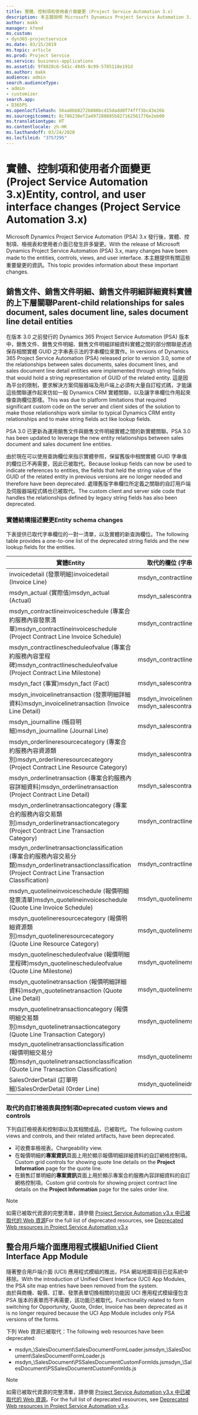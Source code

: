```yaml
---
title: 實體、控制項和使用者介面變更 (Project Service Automation 3.x)
description: 本主題說明 Microsoft Dynamics Project Service Automation 3.x 中的解決方案變更。
author: makk
manager: kfend
ms.custom:
- dyn365-projectservice
ms.date: 03/15/2019
ms.topic: article
ms.prod: Project Service
ms.service: business-applications
ms.assetid: 9f8828c6-541c-4945-8c99-5785118e191d
ms.author: makk
audience: admin
search.audienceType:
- admin
- customizer
search.app:
- D365PS
ms.openlocfilehash: 56aa0bb8272b886bcd15dadd0f74fff3bc43e26b
ms.sourcegitcommit: 8c786230ef2a497280885b827162561776e2eb00
ms.translationtype: HT
ms.contentlocale: zh-HK
ms.lasthandoff: 03/24/2020
ms.locfileid: "3757295"
---
```

# <a name="entity-control-and-user-interface-changes-project-service-automation-3x"></a><span data-ttu-id="ab128-103">實體、控制項和使用者介面變更 (Project Service Automation 3.x)</span><span class="sxs-lookup"><span data-stu-id="ab128-103">Entity, control, and user interface changes (Project Service Automation 3.x)</span></span>
<span data-ttu-id="ab128-104">Microsoft Dynamics Project Service Automation (PSA) 3.x 發行後，實體、控制項、檢視表和使用者介面已發生許多變更。</span><span class="sxs-lookup"><span data-stu-id="ab128-104">With the release of Microsoft Dynamics Project Service Automation (PSA) 3.x, many changes have been made to the entities, controls, views, and user interface.</span></span> <span data-ttu-id="ab128-105">本主題提供有關這些重要變更的資訊。</span><span class="sxs-lookup"><span data-stu-id="ab128-105">This topic provides information about these important changes.</span></span>

## <a name="parent-child-relationships-for-sales-document-sales-document-line-sales-document-line-detail-entities"></a><span data-ttu-id="ab128-106">銷售文件、銷售文件明細、銷售文件明細詳細資料實體的上下層關聯</span><span class="sxs-lookup"><span data-stu-id="ab128-106">Parent-child relationships for sales document, sales document line, sales document line detail entities</span></span>
<span data-ttu-id="ab128-107">在版本 3.0 之前發行的 Dynamics 365 Project Service Automation (PSA) 版本中，銷售文件、銷售文件明細、銷售文件明細詳細資料實體之間的部分關聯是透過保存相關實體 GUID 之字串表示法的字串欄位來實作。</span><span class="sxs-lookup"><span data-stu-id="ab128-107">In versions of Dynamics 365 Project Service Automation (PSA) released prior to version 3.0, some of the relationships between sales documents, sales document lines, and sales document line detail entities were implemented through string fields that would hold a string representation of GUID of the related entity.</span></span> <span data-ttu-id="ab128-108">這是因為平台的限制，要求解決方案伺服器端及用戶端上必須有大量自訂程式碼，才能讓這些關聯運作起來仿如一般 Dynamics CRM 實體關聯，以及讓字串欄位作用起來像查詢欄位那樣。</span><span class="sxs-lookup"><span data-stu-id="ab128-108">This was due to platform limitations that required significant custom code on the server and client sides of the solution to make those relationships work similar to typical Dynamics CRM entity relationships and to make string fields act like lookup fields.</span></span>

<span data-ttu-id="ab128-109">PSA 3.0 已更新為運用銷售文件與銷售文件明細實體之間的新實體關聯。</span><span class="sxs-lookup"><span data-stu-id="ab128-109">PSA 3.0 has been updated to leverage the new entity relationships between sales document and sales document line entities.</span></span>

<span data-ttu-id="ab128-110">由於現在可以使用查詢欄位來指示實體參照，保留舊版中相關實體 GUID 字串值的欄位已不再需要，因此已被取代。</span><span class="sxs-lookup"><span data-stu-id="ab128-110">Because lookup fields can now be used to indicate references to entities, the fields that held the string value of the GUID of the related entity in previous versions are no longer needed and therefore have been deprecated.</span></span> <span data-ttu-id="ab128-111">處理舊版字串欄位所定義之關聯的自訂用戶端及伺服器端程式碼也已被取代。</span><span class="sxs-lookup"><span data-stu-id="ab128-111">The custom client and server side code that handles the relationships defined by legacy string fields has also been deprecated.</span></span>

### <a name="entity-schema-changes"></a><span data-ttu-id="ab128-112">實體結構描述變更</span><span class="sxs-lookup"><span data-stu-id="ab128-112">Entity schema changes</span></span>
<span data-ttu-id="ab128-113">下表提供已取代字串欄位的一對一清單，以及實體的新查詢欄位。</span><span class="sxs-lookup"><span data-stu-id="ab128-113">The following table provides a one-to-one list of the deprecated string fields and the new lookup fields for the entities.</span></span> 

 <span data-ttu-id="ab128-114">實體</span><span class="sxs-lookup"><span data-stu-id="ab128-114">Entity</span></span> |   <span data-ttu-id="ab128-115">取代的欄位 (字串)</span><span class="sxs-lookup"><span data-stu-id="ab128-115">Deprecated field (String)</span></span> | <span data-ttu-id="ab128-116">新的欄位 (查詢)</span><span class="sxs-lookup"><span data-stu-id="ab128-116">New field (Lookup)</span></span>
--- | --- | ---
<span data-ttu-id="ab128-117">invoicedetail (發票明細)</span><span class="sxs-lookup"><span data-stu-id="ab128-117">invoicedetail (Invoice Line)</span></span> |  <span data-ttu-id="ab128-118">msdyn_contractline</span><span class="sxs-lookup"><span data-stu-id="ab128-118">msdyn_contractline</span></span> |    <span data-ttu-id="ab128-119">msdyn_contractlineid</span><span class="sxs-lookup"><span data-stu-id="ab128-119">msdyn_contractlineid</span></span>
<span data-ttu-id="ab128-120">msdyn_actual (實際值)</span><span class="sxs-lookup"><span data-stu-id="ab128-120">msdyn_actual (Actual)</span></span> | <span data-ttu-id="ab128-121">msdyn_salescontractline</span><span class="sxs-lookup"><span data-stu-id="ab128-121">msdyn_salescontractline</span></span> |   <span data-ttu-id="ab128-122">msdyn_salescontractlineid</span><span class="sxs-lookup"><span data-stu-id="ab128-122">msdyn_salescontractlineid</span></span>
<span data-ttu-id="ab128-123">msdyn_contractlineinvoiceschedule (專案合約服務內容發票清單)</span><span class="sxs-lookup"><span data-stu-id="ab128-123">msdyn_contractlineinvoiceschedule (Project Contract Line Invoice Schedule)</span></span> |    <span data-ttu-id="ab128-124">msdyn_contractline</span><span class="sxs-lookup"><span data-stu-id="ab128-124">msdyn_contractline</span></span> |    <span data-ttu-id="ab128-125">msdyn_contractlineid</span><span class="sxs-lookup"><span data-stu-id="ab128-125">msdyn_contractlineid</span></span>
<span data-ttu-id="ab128-126">msdyn_contractlinescheduleofvalue (專案合約服務內容里程碑)</span><span class="sxs-lookup"><span data-stu-id="ab128-126">msdyn_contractlinescheduleofvalue (Project Contract Line Milestone)</span></span> |   <span data-ttu-id="ab128-127">msdyn_contractline</span><span class="sxs-lookup"><span data-stu-id="ab128-127">msdyn_contractline</span></span> |    <span data-ttu-id="ab128-128">msdyn_contractlineid</span><span class="sxs-lookup"><span data-stu-id="ab128-128">msdyn_contractlineid</span></span>
<span data-ttu-id="ab128-129">msdyn_fact (事實)</span><span class="sxs-lookup"><span data-stu-id="ab128-129">msdyn_fact (Fact)</span></span> | <span data-ttu-id="ab128-130">msdyn_salescontractline</span><span class="sxs-lookup"><span data-stu-id="ab128-130">msdyn_salescontractline</span></span> |   <span data-ttu-id="ab128-131">msdyn_salescontractlineid</span><span class="sxs-lookup"><span data-stu-id="ab128-131">msdyn_salescontractlineid</span></span>
<span data-ttu-id="ab128-132">msdyn_invoicelinetransaction (發票明細詳細資料)</span><span class="sxs-lookup"><span data-stu-id="ab128-132">msdyn_invoicelinetransaction (Invoice Line Detail)</span></span> | <span data-ttu-id="ab128-133">msdyn_invoiceline</span><span class="sxs-lookup"><span data-stu-id="ab128-133">msdyn_invoiceline</span></span> <br> <span data-ttu-id="ab128-134">msdyn_salescontractline</span><span class="sxs-lookup"><span data-stu-id="ab128-134">msdyn_salescontractline</span></span> | <span data-ttu-id="ab128-135">msdyn_invoicelineid</span><span class="sxs-lookup"><span data-stu-id="ab128-135">msdyn_invoicelineid</span></span> <br> <span data-ttu-id="ab128-136">msdyn_salescontractlineid</span><span class="sxs-lookup"><span data-stu-id="ab128-136">msdyn_salescontractlineid</span></span>
<span data-ttu-id="ab128-137">msdyn_journalline (帳目明細)</span><span class="sxs-lookup"><span data-stu-id="ab128-137">msdyn_journalline (Journal Line)</span></span> |  <span data-ttu-id="ab128-138">msdyn_salescontractline</span><span class="sxs-lookup"><span data-stu-id="ab128-138">msdyn_salescontractline</span></span> |   <span data-ttu-id="ab128-139">msdyn_salescontractlineid</span><span class="sxs-lookup"><span data-stu-id="ab128-139">msdyn_salescontractlineid</span></span>
<span data-ttu-id="ab128-140">msdyn_orderlineresourcecategory (專案合約服務內容資源類別)</span><span class="sxs-lookup"><span data-stu-id="ab128-140">msdyn_orderlineresourcecategory (Project Contract Line Resource Category)</span></span> | <span data-ttu-id="ab128-141">msdyn_salescontractline</span><span class="sxs-lookup"><span data-stu-id="ab128-141">msdyn_salescontractline</span></span> |   <span data-ttu-id="ab128-142">msdyn_contractlineid</span><span class="sxs-lookup"><span data-stu-id="ab128-142">msdyn_contractlineid</span></span>
<span data-ttu-id="ab128-143">msdyn_orderlinetransaction (專案合約服務內容詳細資料)</span><span class="sxs-lookup"><span data-stu-id="ab128-143">msdyn_orderlinetransaction (Project Contract Line Detail)</span></span> | <span data-ttu-id="ab128-144">msdyn_salescontractline</span><span class="sxs-lookup"><span data-stu-id="ab128-144">msdyn_salescontractline</span></span> |   <span data-ttu-id="ab128-145">msdyn_salescontractlineid</span><span class="sxs-lookup"><span data-stu-id="ab128-145">msdyn_salescontractlineid</span></span>
<span data-ttu-id="ab128-146">msdyn_orderlinetransactioncategory (專案合約服務內容交易類別)</span><span class="sxs-lookup"><span data-stu-id="ab128-146">msdyn_orderlinetransactioncategory (Project Contract Line Transaction Category)</span></span> |   <span data-ttu-id="ab128-147">msdyn_contractline</span><span class="sxs-lookup"><span data-stu-id="ab128-147">msdyn_contractline</span></span> |    <span data-ttu-id="ab128-148">msdyn_contractlineid</span><span class="sxs-lookup"><span data-stu-id="ab128-148">msdyn_contractlineid</span></span>
<span data-ttu-id="ab128-149">msdyn_orderlinetransactionclassification (專案合約服務內容交易分類)</span><span class="sxs-lookup"><span data-stu-id="ab128-149">msdyn_orderlinetransactionclassification (Project Contract Line Transaction Classification)</span></span> |   <span data-ttu-id="ab128-150">msdyn_contractline</span><span class="sxs-lookup"><span data-stu-id="ab128-150">msdyn_contractline</span></span> |    <span data-ttu-id="ab128-151">msdyn_contractlineid</span><span class="sxs-lookup"><span data-stu-id="ab128-151">msdyn_contractlineid</span></span>
<span data-ttu-id="ab128-152">msdyn_quotelineinvoiceschedule (報價明細發票清單)</span><span class="sxs-lookup"><span data-stu-id="ab128-152">msdyn_quotelineinvoiceschedule (Quote Line Invoice Schedule)</span></span> |  <span data-ttu-id="ab128-153">msdyn_quoteline</span><span class="sxs-lookup"><span data-stu-id="ab128-153">msdyn_quoteline</span></span> |   <span data-ttu-id="ab128-154">msdyn_quotelineid</span><span class="sxs-lookup"><span data-stu-id="ab128-154">msdyn_quotelineid</span></span>
<span data-ttu-id="ab128-155">msdyn_quotelineresourcecategory (報價明細資源類別)</span><span class="sxs-lookup"><span data-stu-id="ab128-155">msdyn_quotelineresourcecategory (Quote Line Resource Category)</span></span> |    <span data-ttu-id="ab128-156">msdyn_quoteline</span><span class="sxs-lookup"><span data-stu-id="ab128-156">msdyn_quoteline</span></span> |   <span data-ttu-id="ab128-157">msdyn_quotelineid</span><span class="sxs-lookup"><span data-stu-id="ab128-157">msdyn_quotelineid</span></span>
<span data-ttu-id="ab128-158">msdyn_quotelinescheduleofvalue (報價明細里程碑)</span><span class="sxs-lookup"><span data-stu-id="ab128-158">msdyn_quotelinescheduleofvalue (Quote Line Milestone)</span></span> | <span data-ttu-id="ab128-159">msdyn_quoteline</span><span class="sxs-lookup"><span data-stu-id="ab128-159">msdyn_quoteline</span></span> |   <span data-ttu-id="ab128-160">msdyn_quotelineid</span><span class="sxs-lookup"><span data-stu-id="ab128-160">msdyn_quotelineid</span></span>
<span data-ttu-id="ab128-161">msdyn_quotelinetransaction (報價明細詳細資料)</span><span class="sxs-lookup"><span data-stu-id="ab128-161">msdyn_quotelinetransaction (Quote Line Detail)</span></span> |    <span data-ttu-id="ab128-162">msdyn_quoteline</span><span class="sxs-lookup"><span data-stu-id="ab128-162">msdyn_quoteline</span></span> |   <span data-ttu-id="ab128-163">msdyn_quotelineid</span><span class="sxs-lookup"><span data-stu-id="ab128-163">msdyn_quotelineid</span></span>
<span data-ttu-id="ab128-164">msdyn_quotelinetransactioncategory (報價明細交易類別)</span><span class="sxs-lookup"><span data-stu-id="ab128-164">msdyn_quotelinetransactioncategory (Quote Line Transaction Category)</span></span> |  <span data-ttu-id="ab128-165">msdyn_quoteline</span><span class="sxs-lookup"><span data-stu-id="ab128-165">msdyn_quoteline</span></span> |   <span data-ttu-id="ab128-166">msdyn_quotelineid</span><span class="sxs-lookup"><span data-stu-id="ab128-166">msdyn_quotelineid</span></span>
<span data-ttu-id="ab128-167">msdyn_quotelinetransactionclassification (報價明細交易分類)</span><span class="sxs-lookup"><span data-stu-id="ab128-167">msdyn_quotelinetransactionclassification (Quote Line Transaction Classification)</span></span> |  <span data-ttu-id="ab128-168">msdyn_quoteline</span><span class="sxs-lookup"><span data-stu-id="ab128-168">msdyn_quoteline</span></span> |   <span data-ttu-id="ab128-169">msdyn_quotelineid</span><span class="sxs-lookup"><span data-stu-id="ab128-169">msdyn_quotelineid</span></span>
<span data-ttu-id="ab128-170">SalesOrderDetail (訂單明細)</span><span class="sxs-lookup"><span data-stu-id="ab128-170">SalesOrderDetail (Order Line)</span></span> | <span data-ttu-id="ab128-171">msdyn_quotelineid</span><span class="sxs-lookup"><span data-stu-id="ab128-171">msdyn_quotelineid</span></span> | <span data-ttu-id="ab128-172">msdyn_quoteline</span><span class="sxs-lookup"><span data-stu-id="ab128-172">msdyn_quoteline</span></span> 

### <a name="deprecated-custom-views-and-controls"></a><span data-ttu-id="ab128-173">取代的自訂檢視表與控制項</span><span class="sxs-lookup"><span data-stu-id="ab128-173">Deprecated custom views and controls</span></span>
<span data-ttu-id="ab128-174">下列自訂檢視表和控制項以及其相關成品，已被取代。</span><span class="sxs-lookup"><span data-stu-id="ab128-174">The following custom views and controls, and their related artifacts, have been deprecated.</span></span>

- <span data-ttu-id="ab128-175">可收費率檢視表。</span><span class="sxs-lookup"><span data-stu-id="ab128-175">Chargeability view.</span></span>
- <span data-ttu-id="ab128-176">在報價明細的**專案資訊**頁面上用於顯示報價明細詳細資料的自訂網格控制項。</span><span class="sxs-lookup"><span data-stu-id="ab128-176">Custom grid controls for showing quote line details on the **Project Information** page for the quote line.</span></span>
- <span data-ttu-id="ab128-177">在銷售訂單明細的**專案資訊**頁面上用於顯示專案合約服務內容詳細資料的自訂網格控制項。</span><span class="sxs-lookup"><span data-stu-id="ab128-177">Custom grid controls for showing project contract line details on the **Project Information** page for the sales order line.</span></span>

> [!NOTE]
> <span data-ttu-id="ab128-178">如需已被取代資源的完整清單，請參閱 [Project Service Automation v3.x 中已被取代的 Web 資源](../developer-guides/web-resources-deprecated-v3.x.md)</span><span class="sxs-lookup"><span data-stu-id="ab128-178">For the full list of deprecated resources, see [Deprecated Web resources in Project Service Automation v3.x](../developer-guides/web-resources-deprecated-v3.x.md)</span></span>

## <a name="unified-client-interface-app-module"></a><span data-ttu-id="ab128-179">整合用戶端介面應用程式模組</span><span class="sxs-lookup"><span data-stu-id="ab128-179">Unified Client Interface App Module</span></span>
<span data-ttu-id="ab128-180">隨著整合用戶端介面 (UCI) 應用程式模組的推出，PSA 網站地圖項目已從系統中移除。</span><span class="sxs-lookup"><span data-stu-id="ab128-180">With the introduction of Unified Client Interface (UCI) App Modules, the PSA site map entries have been removed from the system.</span></span>  
<span data-ttu-id="ab128-181">由於與商機、報價、訂單、發票表單切換相關的功能因 UCI 應用程式模組僅包含 PSA 版本的表單而不再需要，該功能已被取代。</span><span class="sxs-lookup"><span data-stu-id="ab128-181">Functionality related to form switching for Opportunity, Quote, Order, Invoice has been deprecated as it is no longer required because the UCI App Module includes only PSA versions of the forms.</span></span>  

<span data-ttu-id="ab128-182">下列 Web 資源已被取代：</span><span class="sxs-lookup"><span data-stu-id="ab128-182">The following web resources have been deprecated:</span></span>

- <span data-ttu-id="ab128-183">msdyn_\SalesDocument\SalesDocumentFormLoader.js</span><span class="sxs-lookup"><span data-stu-id="ab128-183">msdyn_\SalesDocument\SalesDocumentFormLoader.js</span></span>
- <span data-ttu-id="ab128-184">msdyn_\SalesDocument\PSSalesDocumentCustomFormIds.js</span><span class="sxs-lookup"><span data-stu-id="ab128-184">msdyn_\SalesDocument\PSSalesDocumentCustomFormIds.js</span></span>

> [!NOTE]
> <span data-ttu-id="ab128-185">如需已被取代資源的完整清單，請參閱 [Project Service Automation v3.x 中已被取代的 Web 資源](../developer-guides/web-resources-deprecated-v3.x.md)。</span><span class="sxs-lookup"><span data-stu-id="ab128-185">For the full list of deprecated resources, see [Deprecated Web resources in Project Service Automation v3.x](../developer-guides/web-resources-deprecated-v3.x.md).</span></span>


